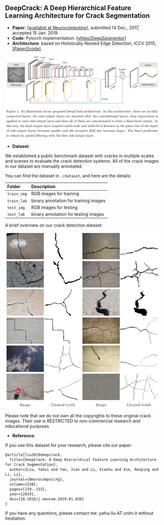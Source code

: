 ## DeepCrack: A Deep Hierarchical Feature Learning Architecture for Crack Segmentation

 - **Paper**: [[available at Neurocomputing]](https://www.sciencedirect.com/science/article/pii/S0925231219300566), submitted 14 Dec., 2017, accepted 15 Jan. 2019.
 - **Code**: Pytorch implementation: [[yhlleo/DeepSegmentor]](https://github.com/yhlleo/DeepSegmentor)
 - **Architecture**: based on Holistically-Nested Edge Detection, ICCV 2015, [[Paper]](https://arxiv.org/abs/1504.06375)[[code]](https://github.com/s9xie/hed).

![](./figures/architecture.jpg)

 - **Dataset**:

We established a public benchmark dataset with cracks in multiple scales and scenes to evaluate the crack detection systems. All of the crack images in our dataset are manually annotated.

You can find the dataset in `./dataset`, and here are the details:

|Folder|Description|
|:----|:-----|
|`train_img`|RGB images for training|
|`train_lab`|binary annotation for training images|
|`test_img`|RGB images for testing|
|`test_lab`|binary annotation for testing images|

A brief overview on our crack detection dataset:

![](./figures/dataset-overview.jpg)

Please note that we do not own all the copyrights to these original crack images. Their use is RESTRICTED to non-commercial research and educational purposes.

 - **Reference:**

If you use this dataset for your research, please cite our paper:


```
@article{liu2019deepcrack,
  title={DeepCrack: A Deep Hierarchical Feature Learning Architecture for Crack Segmentation},
  author={Liu, Yahui and Yao, Jian and Lu, Xiaohu and Xie, Renping and Li, Li},
  journal={Neurocomputing},
  volume={338},
  pages={139--153},
  year={2019},
  doi={10.1016/j.neucom.2019.01.036}
}
```

If you have any questions, please contact me: yahui.liu AT unitn.it without hesitation.
